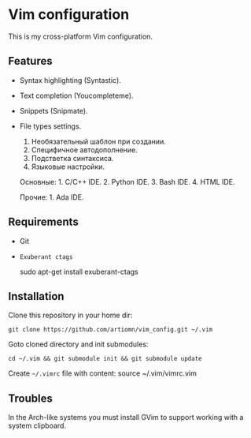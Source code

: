 Vim configuration
==================

This is my cross-platform Vim configuration.


Features
--------

- Syntax highlighting (Syntastic).
- Text completion (Youcompleteme).
- Snippets (Snipmate).
- File types settings.
   1. Необязательный шаблон при создании.
   2. Специфичное автодополнение.
   3. Подстветка синтаксиса.
   4. Языковые настройки.

   Основные:
      1. C/C++ IDE.
      2. Python IDE.
      3. Bash IDE.
      4. HTML IDE.

   Прочие:
      1. Ada IDE.


Requirements
------------

- Git
- `Exuberant ctags`

    sudo apt-get install exuberant-ctags


Installation
-----------

Clone this repository in your home dir:

    git clone https://github.com/artiomn/vim_config.git ~/.vim

Goto cloned directory and init submodules:

    cd ~/.vim && git submodule init && git submodule update

Create `~/.vimrc` file with content:
    source ~/.vim/vimrc.vim


Troubles
--------

In the Arch-like systems you must install GVim to support working with a system clipboard.

